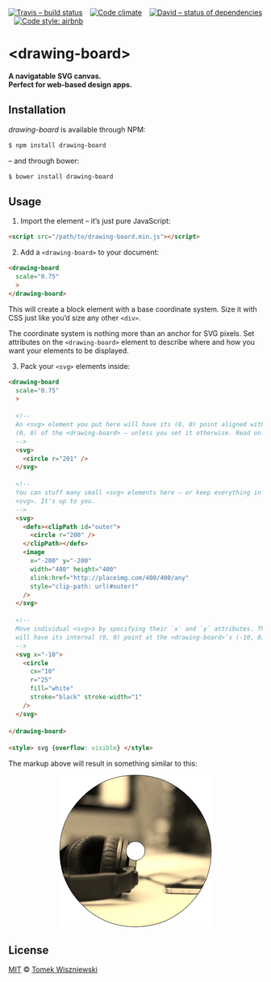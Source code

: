 [![Travis – build status](https://img.shields.io/travis/tomekwi/drawing-board/master.svg?style=flat-square)](https://travis-ci.org/tomekwi/drawing-board)
 
[![Code climate](https://img.shields.io/codeclimate/github/tomekwi/drawing-board.svg?style=flat-square)](https://codeclimate.com/github/tomekwi/drawing-board)
 
[![David – status of dependencies](https://img.shields.io/david/tomekwi/drawing-board.svg?style=flat-square)](https://david-dm.org/tomekwi/drawing-board)
 
[![Code style: airbnb](https://img.shields.io/badge/code%20style-airbnb-blue.svg?style=flat-square)](https://github.com/airbnb/javascript)




&lt;drawing-board&gt;
=====================

**A navigatable SVG canvas.**  
**Perfect for web-based design apps.**




Installation
------------

*drawing-board* is available through NPM:

```sh
$ npm install drawing-board
```

– and through bower:

```sh
$ bower install drawing-board
```




Usage
-----

1) Import the element – it’s just pure JavaScript:

```html
<script src="/path/to/drawing-board.min.js"></script>
```


2) Add a `<drawing-board>` to your document:

```html
<drawing-board
  scale="0.75"
  >
</drawing-board>
```

This will create a block element with a base coordinate system. Size it with CSS just like you’d size any other `<div>`.

The coordinate system is nothing more than an anchor for SVG pixels. Set attributes on the `<drawing-board>` element to describe where and how you want your elements to be displayed.


3) Pack your `<svg>` elements inside:

```html
<drawing-board
  scale="0.75"
  >

  <!--
  An <svg> element you put here will have its (0, 0) point aligned with the
  (0, 0) of the <drawing-board> – unless you set it otherwise. Read on.
  -->
  <svg>
    <circle r="201" />
  </svg>

  <!--
  You can stuff many small <svg> elements here – or keep everything in one fat
  <svg>. It's up to you.
  -->
  <svg>
    <defs><clipPath id="outer">
      <circle r="200" />
    </clipPath></defs>
    <image
      x="-200" y="-200"
      width="400" height="400"
      xlink:href="http://placeimg.com/400/400/any"
      style="clip-path: url(#outer)"
    />
  </svg>

  <!--
  Move individual <svg>s by specifying their `x` and `y` attributes. This one
  will have its internal (0, 0) point at the <drawing-board>’s (-10, 0).
  -->
  <svg x="-10">
    <circle
      cx="10"
      r="25"
      fill="white"
      stroke="black" stroke-width="1"
    />
  </svg>
  
</drawing-board>

<style> svg {overflow: visible} </style>
```

The markup above will result in something similar to this:

<p align="center">
  <img
    src="Readme/example.png"
    width="302" height="302"
  />
</p>



License
-------

[MIT][] © [Tomek Wiszniewski][]

[MIT]: ./License.md
[Tomek Wiszniewski]: https://github.com/tomekwi
